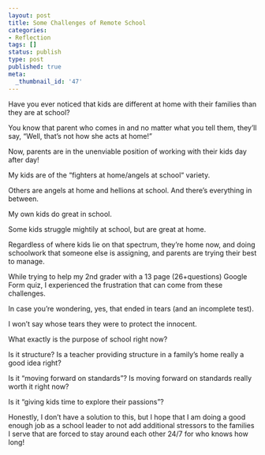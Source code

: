 ```yaml
---
layout: post
title: Some Challenges of Remote School
categories:
- Reflection
tags: []
status: publish
type: post
published: true
meta:
  _thumbnail_id: '47'
---
```


Have you ever noticed that kids are different at home with their families than they are at school?

You know that parent who comes in and no matter what you tell them, they’ll say, “Well, that’s not how she acts at home!”

Now, parents are in the unenviable position of working with their kids day after day!

My kids are of the “fighters at home/angels at school“ variety.

Others are angels at home and hellions at school. And there’s everything in between.

My own kids do great in school.

Some kids struggle mightily at school, but are great at home.

Regardless of where kids lie on that spectrum, they’re home now, and doing schoolwork that someone else is assigning, and parents are trying their best to manage.

While trying to help my 2nd grader with a 13 page (26+questions) Google Form quiz, I experienced the frustration that can come from these challenges.

In case you’re wondering, yes, that ended in tears (and an incomplete test).

I won’t say whose tears they were to protect the innocent.

What exactly is the purpose of school right now?

Is it structure? Is a teacher providing structure in a family’s home really a good idea right?

Is it “moving forward on standards”? Is moving forward on standards really worth it right now?

Is it “giving kids time to explore their passions”?

Honestly, I don’t have a solution to this, but I hope that I am doing a good enough job as a school leader to not add additional stressors to the families I serve that are forced to stay around each other 24/7 for who knows how long!
